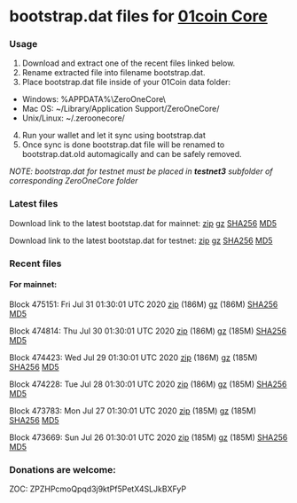 # bootstrap.dat files for [01coin Core](https://01coin.io)

### Usage

1. Download and extract one of the recent files linked below.
2. Rename extracted file into filename bootstrap.dat.
3. Place bootstrap.dat file inside of your 01Coin data folder:
 - Windows: %APPDATA%\ZeroOneCore\
 - Mac OS: ~/Library/Application Support/ZeroOneCore/
 - Unix/Linux: ~/.zeroonecore/
4. Run your wallet and let it sync using bootstrap.dat
5. Once sync is done bootstrap.dat file will be renamed to bootstrap.dat.old automagically and can be safely removed.

_NOTE: bootstrap.dat for testnet must be placed in **testnet3** subfolder of corresponding ZeroOneCore folder_

### Latest files
Download link to the latest bootstap.dat for mainnet: [zip](https://files.01coin.io/mainnet/bootstrap.dat.zip) [gz](https://files.01coin.io/mainnet/bootstrap.dat.tar.gz) [SHA256](https://files.01coin.io/mainnet/sha256.txt) [MD5](https://files.01coin.io/mainnet/md5.txt)

Download link to the latest bootstap.dat for testnet: [zip](https://files.01coin.io/testnet/bootstrap.dat.zip) [gz](https://files.01coin.io/testnet/bootstrap.dat.tar.gz) [SHA256](https://files.01coin.io/testnet/sha256.txt) [MD5](https://files.01coin.io/testnet/md5.txt)

### Recent files

#### For mainnet:

Block 475151: Fri Jul 31 01:30:01 UTC 2020 [zip](https://files.01coin.io/mainnet/2020-07-31/bootstrap.dat.zip) (186M) [gz](https://files.01coin.io/mainnet/2020-07-31/bootstrap.dat.tar.gz) (186M) [SHA256](https://files.01coin.io/mainnet/2020-07-31/sha256.txt) [MD5](https://files.01coin.io/mainnet/2020-07-31/md5.txt)

Block 474814: Thu Jul 30 01:30:01 UTC 2020 [zip](https://files.01coin.io/mainnet/2020-07-30/bootstrap.dat.zip) (186M) [gz](https://files.01coin.io/mainnet/2020-07-30/bootstrap.dat.tar.gz) (185M) [SHA256](https://files.01coin.io/mainnet/2020-07-30/sha256.txt) [MD5](https://files.01coin.io/mainnet/2020-07-30/md5.txt)

Block 474423: Wed Jul 29 01:30:01 UTC 2020 [zip](https://files.01coin.io/mainnet/2020-07-29/bootstrap.dat.zip) (186M) [gz](https://files.01coin.io/mainnet/2020-07-29/bootstrap.dat.tar.gz) (185M) [SHA256](https://files.01coin.io/mainnet/2020-07-29/sha256.txt) [MD5](https://files.01coin.io/mainnet/2020-07-29/md5.txt)

Block 474228: Tue Jul 28 01:30:01 UTC 2020 [zip](https://files.01coin.io/mainnet/2020-07-28/bootstrap.dat.zip) (186M) [gz](https://files.01coin.io/mainnet/2020-07-28/bootstrap.dat.tar.gz) (185M) [SHA256](https://files.01coin.io/mainnet/2020-07-28/sha256.txt) [MD5](https://files.01coin.io/mainnet/2020-07-28/md5.txt)

Block 473783: Mon Jul 27 01:30:01 UTC 2020 [zip](https://files.01coin.io/mainnet/2020-07-27/bootstrap.dat.zip) (185M) [gz](https://files.01coin.io/mainnet/2020-07-27/bootstrap.dat.tar.gz) (185M) [SHA256](https://files.01coin.io/mainnet/2020-07-27/sha256.txt) [MD5](https://files.01coin.io/mainnet/2020-07-27/md5.txt)

Block 473669: Sun Jul 26 01:30:01 UTC 2020 [zip](https://files.01coin.io/mainnet/2020-07-26/bootstrap.dat.zip) (185M) [gz](https://files.01coin.io/mainnet/2020-07-26/bootstrap.dat.tar.gz) (185M) [SHA256](https://files.01coin.io/mainnet/2020-07-26/sha256.txt) [MD5](https://files.01coin.io/mainnet/2020-07-26/md5.txt)


### Donations are welcome:

ZOC: ZPZHPcmoQpqd3j9ktPf5PetX4SLJkBXFyP
